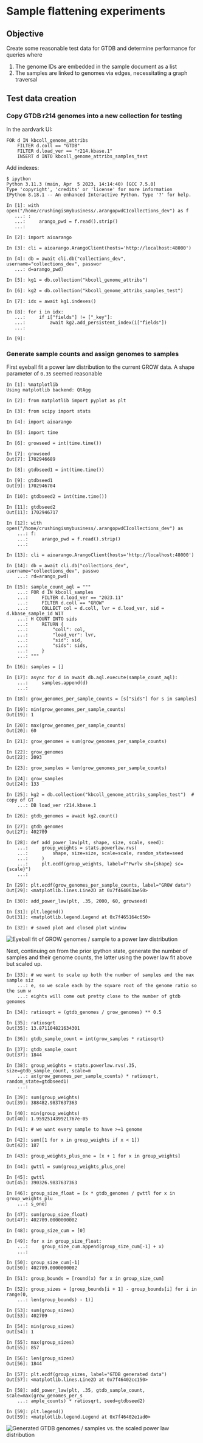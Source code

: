 # Sample flattening experiments

## Objective

Create some reasonable test data for GTDB and determine performance for queries where

1. The genome IDs are embedded in the sample document as a list
2. The samples are linked to genomes via edges, necessitating a graph traversal

## Test data creation

### Copy GTDB r214 genomes into a new collection for testing

In the aardvark UI:

```
FOR d IN kbcoll_genome_attribs
    FILTER d.coll == "GTDB"
    FILTER d.load_ver == "r214.kbase.1"
    INSERT d INTO kbcoll_genome_attribs_samples_test
```

Add indexes:

```
$ ipython
Python 3.11.3 (main, Apr  5 2023, 14:14:40) [GCC 7.5.0]
Type 'copyright', 'credits' or 'license' for more information
IPython 8.18.1 -- An enhanced Interactive Python. Type '?' for help.

In [1]: with open("/home/crushingismybusiness/.arangopwdCIcollections_dev") as f
   ...: :
   ...:     arango_pwd = f.read().strip()
   ...: 

In [2]: import aioarango

In [3]: cli = aioarango.ArangoClient(hosts='http://localhost:48000')

In [4]: db = await cli.db("collections_dev", username="collections_dev", passwor
   ...: d=arango_pwd)

In [5]: kg1 = db.collection("kbcoll_genome_attribs")

In [6]: kg2 = db.collection("kbcoll_genome_attribs_samples_test")

In [7]: idx = await kg1.indexes()

In [8]: for i in idx:
   ...:     if i["fields"] != ["_key"]:
   ...:         await kg2.add_persistent_index(i["fields"])
   ...: 

In [9]: 

```

### Generate sample counts and assign genomes to samples

First eyeball fit a power law distribution to the current GROW data. A shape parameter of `0.35`
seemed reasonable

```
In [1]: %matplotlib
Using matplotlib backend: QtAgg

In [2]: from matplotlib import pyplot as plt

In [3]: from scipy import stats

In [4]: import aioarango

In [5]: import time

In [6]: growseed = int(time.time())

In [7]: growseed
Out[7]: 1702946689

In [8]: gtdbseed1 = int(time.time())

In [9]: gtdbseed1
Out[9]: 1702946704

In [10]: gtdbseed2 = int(time.time())

In [11]: gtdbseed2
Out[11]: 1702946717

In [12]: with open("/home/crushingismybusiness/.arangopwdCIcollections_dev") as
    ...: f:
    ...:     arango_pwd = f.read().strip()
    ...: 

In [13]: cli = aioarango.ArangoClient(hosts='http://localhost:48000')

In [14]: db = await cli.db("collections_dev", username="collections_dev", passwo
    ...: rd=arango_pwd)

In [15]: sample_count_aql = """
    ...: FOR d IN kbcoll_samples
    ...:     FILTER d.load_ver == "2023.11"
    ...:     FILTER d.coll == "GROW"
    ...:     COLLECT col = d.coll, lvr = d.load_ver, sid = d.kbase_sample_id WIT
    ...: H COUNT INTO sids
    ...:     RETURN {
    ...:         "coll": col,
    ...:         "load_ver": lvr,
    ...:         "sid": sid,
    ...:         "sids": sids,
    ...:     }
    ...: """

In [16]: samples = []

In [17]: async for d in await db.aql.execute(sample_count_aql):
    ...:     samples.append(d)
    ...: 

In [18]: grow_genomes_per_sample_counts = [s["sids"] for s in samples]

In [19]: min(grow_genomes_per_sample_counts)
Out[19]: 1

In [20]: max(grow_genomes_per_sample_counts)
Out[20]: 60

In [21]: grow_genomes = sum(grow_genomes_per_sample_counts)

In [22]: grow_genomes
Out[22]: 2093

In [23]: grow_samples = len(grow_genomes_per_sample_counts)

In [24]: grow_samples
Out[24]: 133

In [25]: kg2 = db.collection("kbcoll_genome_attribs_samples_test")  # copy of GT
    ...: DB load_ver r214.kbase.1

In [26]: gtdb_genomes = await kg2.count()

In [27]: gtdb_genomes
Out[27]: 402709

In [28]: def add_power_law(plt, shape, size, scale, seed):
    ...:     group_weights = stats.powerlaw.rvs(
    ...:         shape, size=size, scale=scale, random_state=seed
    ...:     )
    ...:     plt.ecdf(group_weights, label=f"Pwrlw sh={shape} sc={scale}")
    ...: 

In [29]: plt.ecdf(grow_genomes_per_sample_counts, label="GROW data")
Out[29]: <matplotlib.lines.Line2D at 0x7f464063ae50>

In [30]: add_power_law(plt, .35, 2000, 60, growseed)

In [31]: plt.legend()
Out[31]: <matplotlib.legend.Legend at 0x7f465164c650>

In [32]: # saved plot and closed plot window
```

![Eyeball fit of GROW genomes / sample to a power law distribution](./grow_powerlaw_fit.png)

Next, continuing on from the prior ipython state, generate the number of samples and their
genome counts, the latter using the power law fit above but scaled up.

```
In [33]: # we want to scale up both the number of samples and the max sample siz
    ...: e, so we scale each by the square root of the genome ratio so the sum w
    ...: eights will come out pretty close to the number of gtdb genomes

In [34]: ratiosqrt = (gtdb_genomes / grow_genomes) ** 0.5

In [35]: ratiosqrt
Out[35]: 13.871104821634301

In [36]: gtdb_sample_count = int(grow_samples * ratiosqrt)

In [37]: gtdb_sample_count
Out[37]: 1844

In [38]: group_weights = stats.powerlaw.rvs(.35, size=gtdb_sample_count, scale=m
    ...: ax(grow_genomes_per_sample_counts) * ratiosqrt, random_state=gtdbseed1)
    ...: 

In [39]: sum(group_weights)
Out[39]: 388482.9837637363

In [40]: min(group_weights)
Out[40]: 1.959251439921767e-05

In [41]: # we want every sample to have >=1 genome

In [42]: sum([1 for x in group_weights if x < 1])
Out[42]: 187

In [43]: group_weights_plus_one = [x + 1 for x in group_weights]

In [44]: gwttl = sum(group_weights_plus_one)

In [45]: gwttl
Out[45]: 390326.9837637363

In [46]: group_size_float = [x * gtdb_genomes / gwttl for x in group_weights_plu
    ...: s_one]

In [47]: sum(group_size_float)
Out[47]: 402709.0000000002

In [48]: group_size_cum = [0]

In [49]: for x in group_size_float:
    ...:     group_size_cum.append(group_size_cum[-1] + x)
    ...: 

In [50]: group_size_cum[-1]
Out[50]: 402709.0000000002

In [51]: group_bounds = [round(x) for x in group_size_cum]

In [52]: group_sizes = [group_bounds[i + 1] - group_bounds[i] for i in range(0,
    ...: len(group_bounds) - 1)]

In [53]: sum(group_sizes)
Out[53]: 402709

In [54]: min(group_sizes)
Out[54]: 1

In [55]: max(group_sizes)
Out[55]: 857

In [56]: len(group_sizes)
Out[56]: 1844

In [57]: plt.ecdf(group_sizes, label="GTDB generated data")
Out[57]: <matplotlib.lines.Line2D at 0x7f46402cc150>

In [58]: add_power_law(plt, .35, gtdb_sample_count, scale=max(grow_genomes_per_s
    ...: ample_counts) * ratiosqrt, seed=gtdbseed2)

In [59]: plt.legend()
Out[59]: <matplotlib.legend.Legend at 0x7f46402e1ad0>
```

![Generated GTDB genomes / samples vs. the scaled power law distribution](./gtdb_generated_data_vs_powerlaw.png)
